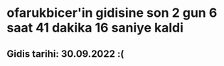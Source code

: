 # ofarukbicer'in gidisine son 2 gun 6 saat 41 dakika 16 saniye kaldi

## Gidis tarihi: 30.09.2022 :(